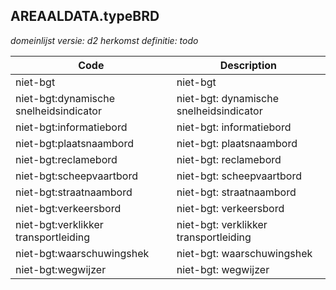 ## AREAALDATA.typeBRD

*domeinlijst versie: d2* *herkomst definitie: todo*

 |Code |Description	|
|	---	|	---	|
| niet-bgt | niet-bgt |
| niet-bgt:dynamische snelheidsindicator | niet-bgt: dynamische snelheidsindicator |
| niet-bgt:informatiebord | niet-bgt: informatiebord |
| niet-bgt:plaatsnaambord | niet-bgt: plaatsnaambord |
| niet-bgt:reclamebord | niet-bgt: reclamebord |
| niet-bgt:scheepvaartbord | niet-bgt: scheepvaartbord |
| niet-bgt:straatnaambord | niet-bgt: straatnaambord |
| niet-bgt:verkeersbord | niet-bgt: verkeersbord |
| niet-bgt:verklikker transportleiding | niet-bgt: verklikker transportleiding |
| niet-bgt:waarschuwingshek | niet-bgt: waarschuwingshek |
| niet-bgt:wegwijzer | niet-bgt: wegwijzer |
